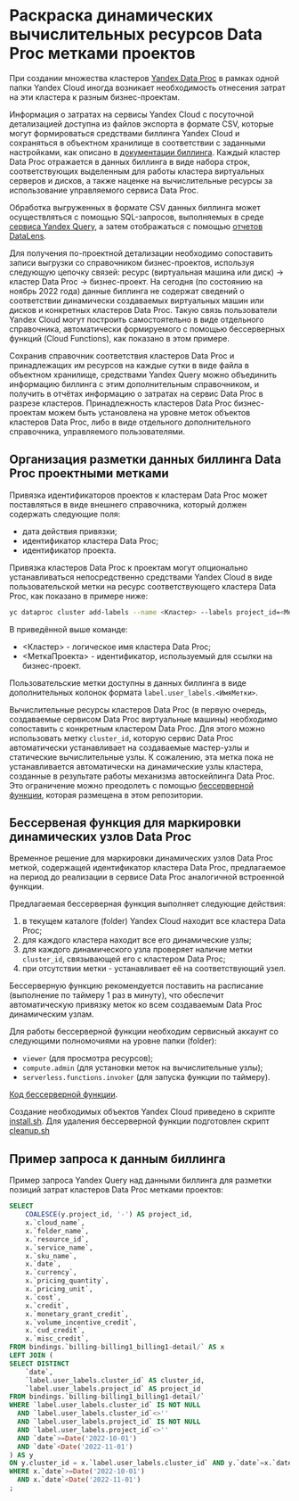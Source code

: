 # Раскраска динамических вычислительных ресурсов Data Proc метками проектов

При создании множества кластеров [Yandex Data Proc](https://cloud.yandex.ru/services/data-proc) в рамках одной папки Yandex Cloud иногда возникает необходимость отнесения затрат на эти кластера к разным бизнес-проектам.

Информация о затратах на сервисы Yandex Cloud с посуточной детализацией доступна из файлов экспорта в формате CSV, которые могут формироваться средствами биллинга Yandex Cloud и сохраняться в объектном хранилище в соответствии с заданными настройками, как описано в [документации биллинга](https://cloud.yandex.ru/docs/billing/operations/get-folder-report). Каждый кластер Data Proc отражается в данных биллинга в виде набора строк, соответствующих выделенным для работы кластера виртуальных серверов и дисков, а также наценке на вычислительные ресурсы за использование управляемого сервиса Data Proc.

Обработка выгруженных в формате CSV данных биллинга может осуществляться с помощью SQL-запросов, выполняемых в среде [сервиса Yandex Query](https://cloud.yandex.ru/docs/query/tutorials/billing), а затем отображаться с помощью [отчетов DataLens](https://cloud.yandex.ru/docs/query/tutorials/datalens).

Для получения по-проектной детализации необходимо сопоставить записи выгрузки со справочником бизнес-проектов, используя следующую цепочку связей: ресурс (виртуальная машина или диск) -> кластер Data Proc -> бизнес-проект. На сегодня (по состоянию на ноябрь 2022 года) данные биллинга не содержат сведений о соответствии динамически создаваемых виртуальных машин или дисков и конкретных кластеров Data Proc. Такую связь пользователи Yandex Cloud могут построить самостоятельно в виде отдельного справочника, автоматически формируемого с помощью бессерверных функций (Cloud Functions), как показано в этом примере.

Сохранив справочник соответствия кластеров Data Proc и принадлежащих им ресурсов на каждые сутки в виде файла в объектном хранилище, средствами Yandex Query можно объединить информацию биллинга с этим дополнительным справочником, и получить в отчётах информацию о затратах на сервис Data Proc в разрезе кластеров. Принадлежность кластеров Data Proc бизнес-проектам можем быть установлена на уровне меток объектов кластеров Data Proc, либо в виде отдельного дополнительного справочника, управляемого пользователями.

## Организация разметки данных биллинга Data Proc проектными метками

Привязка идентификаторов проектов к кластерам Data Proc может поставляться в виде внешнего справочника, который должен содержать следующие поля:
* дата действия привязки;
* идентификатор кластера Data Proc;
* идентификатор проекта.

Привязка кластеров Data Proc к проектам могут опционально устанавливаться непосредственно средствами Yandex Cloud в виде пользовательской метки на ресурс соответствующего кластера Data Proc, как показано в примере ниже:

```bash
yc dataproc cluster add-labels --name <Кластер> --labels project_id=<МеткаПроекта>
```

В приведённой выше команде:
* <Кластер> - логическое имя кластера Data Proc;
* <МеткаПроекта> - идентификатор, используемый для ссылки на бизнес-проект.

Пользовательские метки доступны в данных биллинга в виде дополнительных колонок формата `label.user_labels.<ИмяМетки>`.

Вычислительные ресурсы кластеров Data Proc (в первую очередь, создаваемые сервисом Data Proc виртуальные машины) необходимо сопоставить с конкретным кластером Data Proc. Для этого можно использовать метку `cluster_id`, которую сервис Data Proc автоматически устанавливает на создаваемые мастер-узлы и статические вычислительные узлы. К сожалению, эта метка пока не устанавливается автоматически на динамические узлы кластера, созданные в результате работы механизма автоскейлинга Data Proc. Это ограничение можно преодолеть с помощью [бессерверной функции](https://cloud.yandex.ru/services/functions), которая размещена в этом репозитории.

## Бессервеная функция для маркировки динамических узлов Data Proc

Временное решение для маркировки динамических узлов Data Proc меткой, содержащей идентификатор кластера Data Proc, предлагаемое на период до реализации в сервисе Data Proc аналогичной встроенной функции.

Предлагаемая бессерверная функция выполняет следующие действия:
1. в текущем каталоге (folder) Yandex Cloud находит все кластера Data Proc;
2. для каждого кластера находит все его динамические узлы;
3. для каждого динамического узла проверяет наличие метки `cluster_id`, связывающей его с кластером Data Proc;
4. при отсутствии метки - устанавливает её на соответствующий узел.

Бессерверную функцию рекомендуется поставить на расписание (выполнение по таймеру 1 раз в минуту), что обеспечит автоматическую привязку меток ко всем создаваемым Data Proc динамическим узлам.

Для работы бессерверной функции необходим сервисный аккаунт со следующими полномочиями на уровне папки (folder):
* `viewer` (для просмотра ресурсов);
* `compute.admin` (для установки меток на вычислительные узлы);
* `serverless.functions.invoker` (для запуска функции по таймеру).

[Код бессерверной функции](https://github.com/zinal/yc-dataproc-snippets/blob/main/dp-compute-colorizer/cf/cfunc.py).

Создание необходимых объектов Yandex Cloud приведено в скрипте [install.sh](https://github.com/zinal/yc-dataproc-snippets/blob/main/dp-compute-colorizer/install.sh). Для удаления бессерверной функции подготовлен скрипт [cleanup.sh](https://github.com/zinal/yc-dataproc-snippets/blob/main/dp-compute-colorizer/cleanup.sh)

## Пример запроса к данным биллинга

Пример запроса Yandex Query над данными биллинга для разметки позиций затрат кластеров Data Proc метками проектов:

```SQL
SELECT
    COALESCE(y.project_id, '-') AS project_id,
    x.`cloud_name`,
    x.`folder_name`,
    x.`resource_id`,
    x.`service_name`,
    x.`sku_name`,
    x.`date`,
    x.`currency`,
    x.`pricing_quantity`,
    x.`pricing_unit`,
    x.`cost`,
    x.`credit`,
    x.`monetary_grant_credit`,
    x.`volume_incentive_credit`,
    x.`cud_credit`,
    x.`misc_credit`,
FROM bindings.`billing-billing1_billing1-detail/` AS x
LEFT JOIN (
SELECT DISTINCT
    `date`,
    `label.user_labels.cluster_id` AS cluster_id,
    `label.user_labels.project_id` AS project_id
FROM bindings.`billing-billing1_billing1-detail/`
WHERE `label.user_labels.cluster_id` IS NOT NULL
  AND `label.user_labels.cluster_id`<>''
  AND `label.user_labels.project_id` IS NOT NULL
  AND `label.user_labels.project_id`<>''
  AND `date`>=Date('2022-10-01')
  AND `date`<Date('2022-11-01')
) AS y
ON y.cluster_id = x.`label.user_labels.cluster_id` AND y.`date`=x.`date`
WHERE x.`date`>=Date('2022-10-01')
  AND x.`date`<Date('2022-11-01')
;
```
